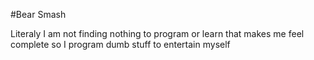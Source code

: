 #Bear Smash

Literaly I am not finding nothing to program or learn that makes me feel complete so I program dumb stuff to entertain myself
